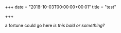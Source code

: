 +++
date = "2018-10-03T00:00:00+00:01"
title = "test"

+++

a fortune could go here
*is this bold or something?*

